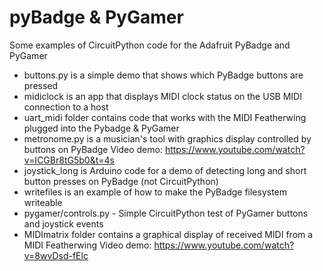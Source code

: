 # pyBadge & PyGamer
Some examples of CircuitPython code for the Adafruit PyBadge and PyGamer

* buttons.py is a simple demo that shows which PyBadge buttons are pressed
* midiclock is an app that displays MIDI clock status on the USB MIDI connection to a host
* uart_midi folder contains code that works with the MIDI Featherwing plugged into the Pybadge & PyGamer
* metronome.py is a musician's tool with graphics display controlled by buttons on PyBadge Video demo: https://www.youtube.com/watch?v=ICGBr8tG5b0&t=4s
* joystick_long is Arduino code for a demo of detecting long and short button presses on PyBadge (not CircuitPython)
* writefiles is an example of how to make the PyBadge filesystem writeable
* pygamer/controls.py - Simple CircuitPython test of PyGamer buttons and joystick events
* MIDImatrix folder contains a graphical display of received MIDI from a MIDI Featherwing Video demo: https://www.youtube.com/watch?v=8wvDsd-fElc

